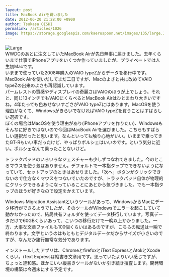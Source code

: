 ```yaml
---
layout: post
title: MacBook Airを買いました
date: 2012-06-20 21:28:00 +0900
author: Tsukasa OISHI
permalink: /articles/1026
image: https://storage.googleapis.com/kaeruspoon.net/images/135/large.JPG?1340195295
---
```



![Large](https://storage.googleapis.com/kaeruspoon.net/images/135/large.JPG?1340195295)  
WWDCのあとに注文していたMacBook Airが先日無事に届きました。去年くらいまで仕事でiPhoneアプリをいくつか作っていましたが、プライベートでは人生初Macです。  
いままで使っていた2008年購入のVAIO typeZからデータを移行中です。MacBook Airを使いだしてまだ二日ですが、Macのよさと共に改めてVAIO typeZの出来のよさも再認識しています。  
パームレストの質感やディスプレイの奇麗さはVAIOのほうが上でしょう。それと、同じ13インチでもVAIOにくらべるとMacBook Airはひとまわり大きいですね。4年たっても色あせないすごさがVAIO typeZにはあります。MacOSを使う理由がなくて、WindowsがきらいでなければVAIO typeZを買うことはすばらしい選択です。  
ぼくの場合はMacOSを使う理由があり(iPhoneアプリを作りたい)、Windowsもそんなに好きではないので今回はMacBook Airを選びました。こちらもすばらしい選択だったと思います。なんといっても触り心地がいい。いままで乗ってきたGT-Rもいい車だったけど、やっぱりポルシェはいいのです。という気分に近い。ポルシェなんて乗ったことないけど。  

トラックパッドのいろいろなジェスチャーも少しずつなれてきました。今のところマウスを使う気はありません。デフォルトで一本指タップでできないようになっていて、セットアップのときはあせりました。「次へ」ボタンがクリックできないので仕方なくマウスをつないでいたのですが、トラックパッド自体が物理的にクリックできるようになっていることにあとから気づきました。でも一本指タップのほうが好きなので設定をかえています。  

Windows Migration Assistantというツールがあって、WindowsからMacにデータ移行ができるようでしたが、そのツールがWindowsでエラーを起こしていて動かなかったので、結局共有フォルダを使ってデータ移行しています。写真データだけで60GBくらいあって、こいつの移行だけで一晩以上かかりました。一方、大事な文章ファイルも100個くらいはあるのですが、こちらの転送は一瞬で終わります。文字というのはもともとデジタルデータだからサイズが小さいのですが、なんだか諸行無常な気分であります。  

インストールしたアプリは、ChromeとfirefoxとiText ExpressとAtokとXcodeくらい。iText Expressは縦書き文章用です。思っていたよりいい感じですが、ちょっと違和感。ほかにいい縦書きツールがないか引き続き捜査します。開発環境の構築は今週末にする予定です。  

